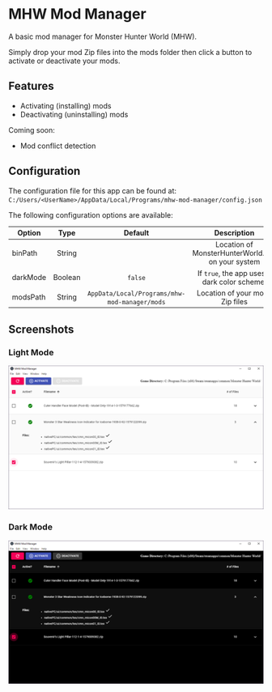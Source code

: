 # MHW Mod Manager

A basic mod manager for Monster Hunter World (MHW).

Simply drop your mod Zip files into the mods folder then click a button to activate or deactivate your mods.

## Features

- Activating (installing) mods
- Deactivating (uninstalling) mods

Coming soon:

- Mod conflict detection

## Configuration

The configuration file for this app can be found at: `C:/Users/<UserName>/AppData/Local/Programs/mhw-mod-manager/config.json`

The following configuration options are available:

| Option   |  Type   |                    Default                    |                    Description                    |
| -------- | :-----: | :-------------------------------------------: | :-----------------------------------------------: |
| binPath  | String  |                                               | Location of MonsterHunterWorld.exe on your system |
| darkMode | Boolean |                    `false`                    |   If `true`, the app uses a dark color scheme.    |
| modsPath | String  | `AppData/Local/Programs/mhw-mod-manager/mods` |          Location of your mods Zip files          |

## Screenshots

### Light Mode

![alt text](./screenshots/light-mode.png 'Light Mode')

### Dark Mode

![alt text](./screenshots/dark-mode.png 'Light Mode')

